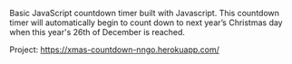 Basic JavaScript countdown timer built with Javascript. 
This countdown timer will automatically begin to count down to next year’s Christmas day when this year's 26th of December is reached.

Project: https://xmas-countdown-nngo.herokuapp.com/ 
